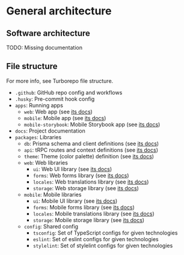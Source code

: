 # General architecture

## Software architecture

TODO: Missing documentation

## File structure

For more info, see Turborepo file structure.

- `.github`: GitHub repo config and workflows
- `.husky`: Pre-commit hook config
- `apps`: Running apps
  - `web`: Web app (see [its docs](./apps/web.md))
  - `mobile`: Mobile app (see [its docs](./apps/mobile.md))
  - `mobile-storybook`: Mobile Storybook app (see [its docs](./apps/mobile-storybook.md))
- `docs`: Project documentation
- `packages`: Libraries
  - `db`: Prisma schema and client definitions (see [its docs](./packages/db.md))
  - `api`: tRPC routes and context definitions (see [its docs](./packages/api.md))
  - `theme`: Theme (color palette) definition (see [its docs](./packages/theme.md))
  - `web`: Web libraries
    - `ui`: Web UI library (see [its docs](./packages/web/ui.md))
    - `forms`: Web forms library (see [its docs](./packages/web/forms.md))
    - `locales`: Web translations library (see [its docs](./packages/web/locales.md))
    - `storage`: Web storage library (see [its docs](./packages/web/storage.md))
  - `mobile`: Mobile libraries
    - `ui`: Mobile UI library (see [its docs](./packages/mobile/ui.md))
    - `forms`: Mobile forms library (see [its docs](./packages/mobile/forms.md))
    - `locales`: Mobile translations library (see [its docs](./packages/mobile/locales.md))
    - `storage`: Mobile storage library (see [its docs](./packages/mobile/storage.md))
  - `config`: Shared config
    - `tsconfig`: Set of TypeScript configs for given technologies
    - `eslint`: Set of eslint configs for given technologies
    - `stylelint`: Set of stylelint configs for given technologies
